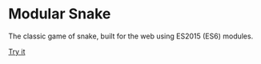 # Modular Snake

The classic game of snake, built for the web using ES2015 (ES6) modules.

[Try it](https://portsoc.github.io/modular-snake/)

